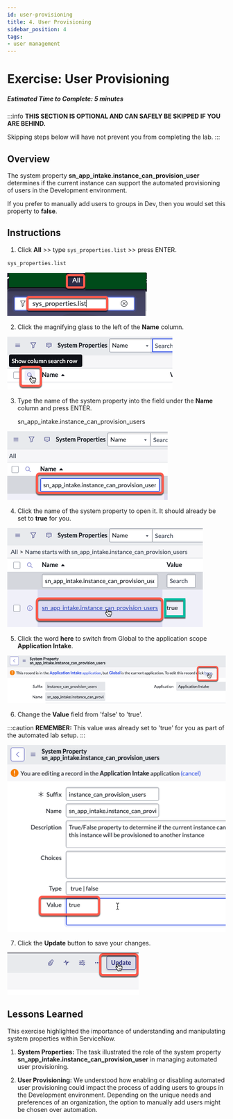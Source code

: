 ```yaml
---
id: user-provisioning
title: 4. User Provisioning
sidebar_position: 4
tags:
- user management
---
```


#  Exercise: User Provisioning

##### Estimated Time to Complete: 5 minutes

:::info
**THIS SECTION IS OPTIONAL AND CAN SAFELY BE SKIPPED IF YOU ARE BEHIND.**

Skipping steps below will have not prevent you from completing the lab.
:::

## Overview

The system property **sn_app_intake.instance_can_provision_user** determines if the current instance can support the automated provisioning of users in the Development environment.

If you prefer to manually add users to groups in Dev, then you would set this property to **false**.

## Instructions

1. Click **All** >> type ```sys_properties.list``` >> press ENTER. 

```
sys_properties.list
```

![relative](/img/lab-aemc/2023-07-31-15-07-31.png)

2. Click the magnifying glass to the left of the **Name** column.

![relative](/img/lab-aemc/2023-07-31-15-15-54.png)

3. Type the name of the system property into the field under the **Name** column and press ENTER.


    sn_app_intake.instance_can_provision_users

![relative](/img/lab-aemc/2023-07-31-15-17-13.png)

4. Click the name of the system property to open it. It should already be set to **true** for you.

![relative](/img/lab-aemc/2023-07-31-15-18-29.png)

5. Click the word **here** to switch from Global to the application scope **Application Intake**.

![relative](/img/lab-aemc/2023-07-31-15-31-23.png)

6. Change the **Value** field from 'false' to 'true'.

:::caution
**REMEMBER:** This value was already set to 'true' for you as part of the automated lab setup. 
:::

![relative](/img/lab-aemc/2023-07-31-15-32-18.png)

7. Click the **Update** button to save your changes. 

![relative](/img/lab-aemc/2023-07-31-15-36-39.png)

## Lessons Learned

This exercise highlighted the importance of understanding and manipulating system properties within ServiceNow.

1. **System Properties:** The task illustrated the role of the system property **sn_app_intake.instance_can_provision_user** in managing automated user provisioning. 


2. **User Provisioning:** We understood how enabling or disabling automated user provisioning could impact the process of adding users to groups in the Development environment. Depending on the unique needs and preferences of an organization, the option to manually add users might be chosen over automation.

